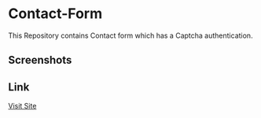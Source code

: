 # Contact-Form

This Repository contains Contact form which has a Captcha authentication.

## Screenshots


## Link
[Visit Site](https://atharvashirsh.github.io/Contact-Form/)
